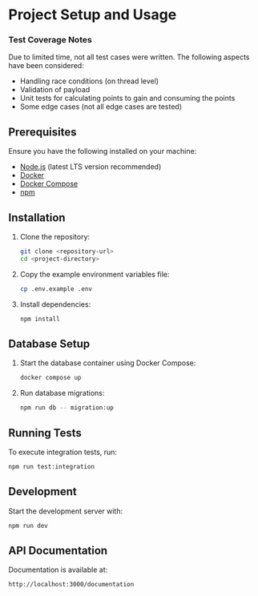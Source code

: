 # Project Setup and Usage

### Test Coverage Notes
Due to limited time, not all test cases were written. The following aspects have been considered:
- Handling race conditions (on thread level)
- Validation of payload
- Unit tests for calculating points to gain and consuming the points
- Some edge cases (not all edge cases are tested)

## Prerequisites
Ensure you have the following installed on your machine:
- [Node.js](https://nodejs.org/) (latest LTS version recommended)
- [Docker](https://www.docker.com/)
- [Docker Compose](https://docs.docker.com/compose/)
- [npm](https://www.npmjs.com/)

## Installation

1. Clone the repository:
   ```sh
   git clone <repository-url>
   cd <project-directory>
   ```

2. Copy the example environment variables file:
   ```sh
   cp .env.example .env
   ```

3. Install dependencies:
   ```sh
   npm install
   ```

## Database Setup

1. Start the database container using Docker Compose:
   ```sh
   docker compose up 
   ```

2. Run database migrations:
   ```sh
   npm run db -- migration:up
   ```

## Running Tests

To execute integration tests, run:
```sh
npm run test:integration
```

## Development
Start the development server with:
```sh
npm run dev
```

## API Documentation
Documentation is available at:
```
http://localhost:3000/documentation
```
